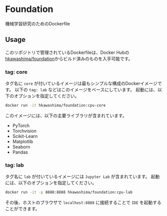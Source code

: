# Foundation
機械学習研究のためのDockerfile

## Usage
このリポジトリで管理されているDockerfileは、Docker Hubの[hkawashima/foundation](https://hub.docker.com/r/hkawashima/foundation)からビルド済みのものを入手可能です。

### tag: core
タグ名に `core` が付いているイメージは最もシンプルな構成のDockerイメージです。
以下の `tag: lab` などはこのイメージをベースにしています。
起動には、以下のオプションを指定してください。

```sh
docker run -it hkawashima/foundation:cpu-core
```

このイメージには、以下の主要ライブラリが含まれています。

*   PyTorch
*   Torchvision
*   Scikit-Learn
*   Matplotlib
*   Seaborn
*   Pandas

### tag: lab
タグ名に `lab` が付いているイメージには `Jupyter Lab` が含まれています。
起動には、以下のオプションを指定してください。

```sh
docker run -it -p 8888:8888 hkawashima/foundation:cpu-lab
```

その後、ホストのブラウザで `localhost:8888` に接続することで `IDE` を起動することができます。

